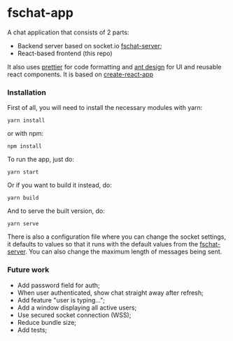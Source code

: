 # fschat-app
A chat application that consists of 2 parts:
 - Backend server based on socket.io [fschat-server](https://github.com/ezisezis/fschat-server);
 - React-based frontend (this repo)

It also uses [prettier](https://prettier.io/) for code formatting and [ant design](https://ant.design/) for UI and reusable react components. It is based on [create-react-app](https://github.com/facebook/create-react-app/)
### Installation

First of all, you will need to install the necessary modules with yarn:
```
yarn install
```
or with npm:
```
npm install
```
To run the app, just do:
```
yarn start
```
Or if you want to build it instead, do:
```
yarn build
```
And to serve the built version, do:
```
yarn serve
```

There is also a configuration file where you can change the socket settings, it defaults to values so that it runs with the default values from the [fschat-server](https://github.com/ezisezis/fschat-server). You can also change the maximum length of messages being sent.

### Future work
 - Add password field for auth;
 - When user authenticated, show chat straight away after refresh;
 - Add feature "user is typing...";
 - Add a window displaying all active users;
 - Use secured socket connection (WSS);
 - Reduce bundle size;
 - Add tests;

